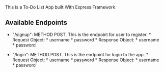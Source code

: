 This is a To-Do List App built With Express Framework

## Available Endpoints
* "/signup": METHOD POST. This is the endpoint for user to register.
				* Request Object:
			* username
			* password
		* Response Object:
			* username
			* password

* "/login": METHOD POST. This is the endpoint for login to the app.
		* Request Object:
			* username
			* password
		* Response Object:
			* username
			* password